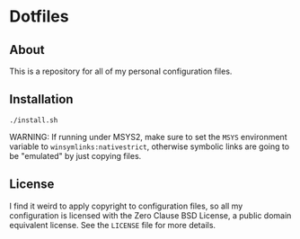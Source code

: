 # Dotfiles

## About

This is a repository for all of my personal configuration files.

## Installation

    ./install.sh

WARNING: If running under MSYS2, make sure to set the `MSYS` environment
variable to `winsymlinks:nativestrict`, otherwise symbolic links are going to be
"emulated" by just copying files.

## License

I find it weird to apply copyright to configuration files, so all my
configuration is licensed with the Zero Clause BSD License, a public domain
equivalent license. See the `LICENSE` file for more details.
